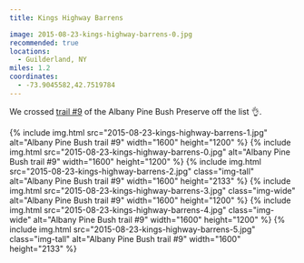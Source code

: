 ```yaml
---
title: Kings Highway Barrens

image: 2015-08-23-kings-highway-barrens-0.jpg
recommended: true
locations:
  - Guilderland, NY
miles: 1.2
coordinates:
  - -73.9045582,42.7519784
---
```


We crossed [trail #9](http://www.albanypinebush.org/recreation-center/trails-maps-and-conditions) of the Albany Pine Bush Preserve off the list :ok_hand:.

<div class="photos">
{% include img.html src="2015-08-23-kings-highway-barrens-1.jpg" alt="Albany Pine Bush trail #9" width="1600" height="1200" %}
{% include img.html src="2015-08-23-kings-highway-barrens-0.jpg" alt="Albany Pine Bush trail #9" width="1600" height="1200" %}
{% include img.html src="2015-08-23-kings-highway-barrens-2.jpg" class="img-tall" alt="Albany Pine Bush trail #9" width="1600" height="2133" %}
{% include img.html src="2015-08-23-kings-highway-barrens-3.jpg" class="img-wide" alt="Albany Pine Bush trail #9" width="1600" height="1200" %}
{% include img.html src="2015-08-23-kings-highway-barrens-4.jpg" class="img-wide" alt="Albany Pine Bush trail #9" width="1600" height="1200" %}
{% include img.html src="2015-08-23-kings-highway-barrens-5.jpg" class="img-tall" alt="Albany Pine Bush trail #9" width="1600" height="2133" %}
</div>
